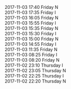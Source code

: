 2017-11-03 17:40 Friday  N  
2017-11-03 17:35 Friday  I  
2017-11-03 16:05 Friday  N  
2017-11-03 15:55 Friday  I  
2017-11-03 15:35 Friday  N  
2017-11-03 15:30 Friday  I  
2017-11-03 15:00 Friday  N  
2017-11-03 14:55 Friday  I  
2017-11-03 11:35 Friday  N  
2017-11-03 08:25 Friday  I  
2017-11-03 08:20 Friday  N  
2017-11-02 23:10 Thursday  I  
2017-11-02 23:05 Thursday  N  
2017-11-02 22:25 Thursday  I  
2017-11-02 22:20 Thursday  N  
